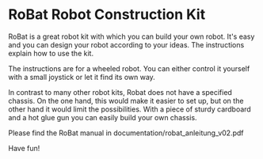 # RoBat Robot Construction Kit #

RoBat is a great robot kit with which you can build your own robot. It's easy and you can design your robot according to your ideas. The instructions explain how to use the kit.

The instructions are for a wheeled robot. You can either control it yourself with a small joystick or let it find its own way.

In contrast to many other robot kits, Robat does not have a specified chassis. On the one hand, this would make it easier to set up, but on the other hand it would limit the possibilities. With a piece of sturdy cardboard and a hot glue gun you can easily build your own chassis.

Please find the RoBat manual in documentation/robat_anleitung_v02.pdf

Have fun!
